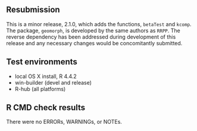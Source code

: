 ## Resubmission

This is a minor release, 2.1.0, which adds the functions, `betaTest` 
and `kcomp`.  The package, `geomorph`, is developed by the same 
authors as `RRPP`.  The reverse dependency has been addressed during 
development of this release and any necessary changes would be 
concomitantly submitted. 

## Test environments
* local OS X install, R 4.4.2
* win-builder (devel and release)
* R-hub (all platforms)

## R CMD check results
There were no ERRORs, WARNINGs, or NOTEs.